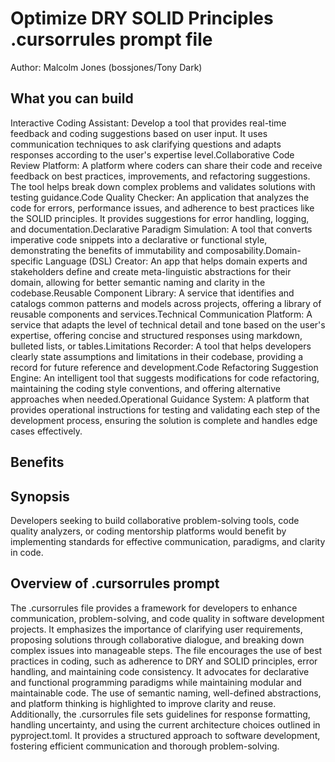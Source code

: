 # Optimize DRY SOLID Principles .cursorrules prompt file

Author: Malcolm Jones (bossjones/Tony Dark)

## What you can build
Interactive Coding Assistant: Develop a tool that provides real-time feedback and coding suggestions based on user input. It uses communication techniques to ask clarifying questions and adapts responses according to the user's expertise level.Collaborative Code Review Platform: A platform where coders can share their code and receive feedback on best practices, improvements, and refactoring suggestions. The tool helps break down complex problems and validates solutions with testing guidance.Code Quality Checker: An application that analyzes the code for errors, performance issues, and adherence to best practices like the SOLID principles. It provides suggestions for error handling, logging, and documentation.Declarative Paradigm Simulation: A tool that converts imperative code snippets into a declarative or functional style, demonstrating the benefits of immutability and composability.Domain-specific Language (DSL) Creator: An app that helps domain experts and stakeholders define and create meta-linguistic abstractions for their domain, allowing for better semantic naming and clarity in the codebase.Reusable Component Library: A service that identifies and catalogs common patterns and models across projects, offering a library of reusable components and services.Technical Communication Platform: A service that adapts the level of technical detail and tone based on the user's expertise, offering concise and structured responses using markdown, bulleted lists, or tables.Limitations Recorder: A tool that helps developers clearly state assumptions and limitations in their codebase, providing a record for future reference and development.Code Refactoring Suggestion Engine: An intelligent tool that suggests modifications for code refactoring, maintaining the coding style conventions, and offering alternative approaches when needed.Operational Guidance System: A platform that provides operational instructions for testing and validating each step of the development process, ensuring the solution is complete and handles edge cases effectively.

## Benefits


## Synopsis
Developers seeking to build collaborative problem-solving tools, code quality analyzers, or coding mentorship platforms would benefit by implementing standards for effective communication, paradigms, and clarity in code.

## Overview of .cursorrules prompt
The .cursorrules file provides a framework for developers to enhance communication, problem-solving, and code quality in software development projects. It emphasizes the importance of clarifying user requirements, proposing solutions through collaborative dialogue, and breaking down complex issues into manageable steps. The file encourages the use of best practices in coding, such as adherence to DRY and SOLID principles, error handling, and maintaining code consistency. It advocates for declarative and functional programming paradigms while maintaining modular and maintainable code. The use of semantic naming, well-defined abstractions, and platform thinking is highlighted to improve clarity and reuse. Additionally, the .cursorrules file sets guidelines for response formatting, handling uncertainty, and using the current architecture choices outlined in pyproject.toml. It provides a structured approach to software development, fostering efficient communication and thorough problem-solving.

